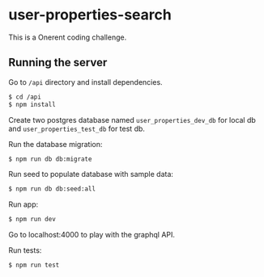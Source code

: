 # user-properties-search
This is a Onerent coding challenge.

## Running the server
Go to `/api` directory and install dependencies.
```bash
$ cd /api
$ npm install
```

Create two postgres database named `user_properties_dev_db` for local db and `user_properties_test_db` for test db.

Run the database migration:
```bash
$ npm run db db:migrate
```

Run seed to populate database with sample data:
```bash
$ npm run db db:seed:all
```

Run app:
```bash
$ npm run dev
```

Go to localhost:4000 to play with the graphql API.

Run tests:
```bash
$ npm run test
```
